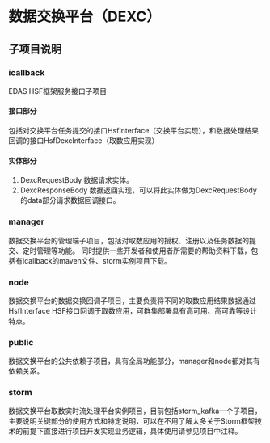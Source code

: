 # 数据交换平台（DEXC）

## 子项目说明

### icallback
EDAS HSF框架服务接口子项目

#### 接口部分
包括对交换平台任务提交的接口HsfInterface（交换平台实现），和数据处理结果回调的接口HsfDexcInterface（取数应用实现）

#### 实体部分

1. DexcRequestBody 数据请求实体。
1. DexcResponseBody 数据返回实现，可以将此实体做为DexcRequestBody的data部分请求数据回调接口。

### manager

数据交换平台的管理端子项目，包括对取数应用的授权、注册以及任务数据的提交、定时管理等功能。
同时提供一些开发者和使用者所需要的帮助资料下载，包括有icallback的maven文件、storm实例项目下载。

### node

数据交换平台的数据交换回调子项目，主要负责将不同的取数应用结果数据通过HsfInterface HSF接口回调于取数应用，可群集部署具有高可用、高可靠等设计特点。

### public

数据交换平台的公共依赖子项目，具有全局功能部分，manager和node都对其有依赖关系。

### storm

数据交换平台取数实时流处理平台实例项目，目前包括storm_kafka一个子项目，主要说明关键部分的使用方式和特定说明，可以在不用了解太多关于Storm框架技术的前提下直接进行项目开发实现业务逻辑，具体使用请参见项目中注释。